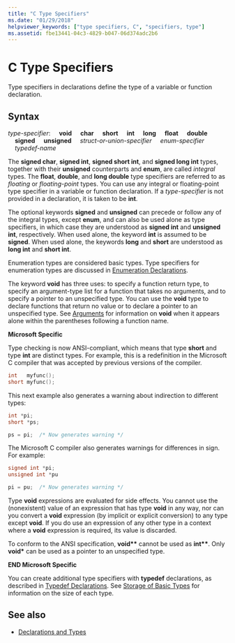 ```yaml
---
title: "C Type Specifiers"
ms.date: "01/29/2018"
helpviewer_keywords: ["type specifiers, C", "specifiers, type"]
ms.assetid: fbe13441-04c3-4829-b047-06d374adc2b6
---
```

# C Type Specifiers

Type specifiers in declarations define the type of a variable or function declaration.

## Syntax

*type-specifier*:
&nbsp;&nbsp;&nbsp;&nbsp;**void**
&nbsp;&nbsp;&nbsp;&nbsp;**char**
&nbsp;&nbsp;&nbsp;&nbsp;**short**
&nbsp;&nbsp;&nbsp;&nbsp;**int**
&nbsp;&nbsp;&nbsp;&nbsp;**long**
&nbsp;&nbsp;&nbsp;&nbsp;**float**
&nbsp;&nbsp;&nbsp;&nbsp;**double**
&nbsp;&nbsp;&nbsp;&nbsp;**signed**
&nbsp;&nbsp;&nbsp;&nbsp;**unsigned**
&nbsp;&nbsp;&nbsp;&nbsp;*struct-or-union-specifier*
&nbsp;&nbsp;&nbsp;&nbsp;*enum-specifier*
&nbsp;&nbsp;&nbsp;&nbsp;*typedef-name*

The **signed char**, **signed int**, **signed short int**, and **signed long int** types, together with their **unsigned** counterparts and **enum**, are called *integral* types. The **float**, **double**, and **long double** type specifiers are referred to as *floating* or *floating-point* types. You can use any integral or floating-point type specifier in a variable or function declaration. If a *type-specifier* is not provided in a declaration, it is taken to be **int**.

The optional keywords **signed** and **unsigned** can precede or follow any of the integral types, except **enum**, and can also be used alone as type specifiers, in which case they are understood as **signed int** and **unsigned int**, respectively. When used alone, the keyword **int** is assumed to be **signed**. When used alone, the keywords **long** and **short** are understood as **long int** and **short int**.

Enumeration types are considered basic types. Type specifiers for enumeration types are discussed in [Enumeration Declarations](../c-language/c-enumeration-declarations.md).

The keyword **void** has three uses: to specify a function return type, to specify an argument-type list for a function that takes no arguments, and to specify a pointer to an unspecified type. You can use the **void** type to declare functions that return no value or to declare a pointer to an unspecified type. See [Arguments](../c-language/arguments.md) for information on **void** when it appears alone within the parentheses following a function name.

**Microsoft Specific**

Type checking is now ANSI-compliant, which means that type **short** and type **int** are distinct types. For example, this is a redefinition in the Microsoft C compiler that was accepted by previous versions of the compiler.

```C
int   myfunc();
short myfunc();
```

This next example also generates a warning about indirection to different types:

```C
int *pi;
short *ps;

ps = pi;  /* Now generates warning */
```

The Microsoft C compiler also generates warnings for differences in sign. For example:

```C
signed int *pi;
unsigned int *pu

pi = pu;  /* Now generates warning */
```

Type **void** expressions are evaluated for side effects. You cannot use the (nonexistent) value of an expression that has type **void** in any way, nor can you convert a **void** expression (by implicit or explicit conversion) to any type except **void**. If you do use an expression of any other type in a context where a **void** expression is required, its value is discarded.

To conform to the ANSI specification, <strong>void\*\*</strong> cannot be used as <strong>int\*\*</strong>. Only **void**<strong>\*</strong> can be used as a pointer to an unspecified type.

**END Microsoft Specific**

You can create additional type specifiers with **typedef** declarations, as described in [Typedef Declarations](../c-language/typedef-declarations.md). See [Storage of Basic Types](../c-language/storage-of-basic-types.md) for information on the size of each type.

## See also

- [Declarations and Types](../c-language/declarations-and-types.md)
